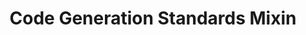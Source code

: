 ---
alias: CODEGEN-STANDARDS-1
version: 2.1.0
type: _mixins
title: Code Generation Standards Mixin
status: active
directives:
  Directive_StructuredOutput:
    Description: All responses containing generated artifacts MUST be structured into two distinct, clearly-labeled sections to separate analysis from the final product. This ensures clarity and facilitates automated processing. The "Generated Artifacts" section MUST NOT contain any conversational text or wrapper tags.
    Structure: |
      ### Analysis & Plan
      (All conversational text, explanations, justifications, and step-by-step plans go here.)
      ---
      ### Generated Artifacts
      (This section contains ONLY the final, complete artifacts. Each artifact MUST be in its own clean, copy-pasteable markdown code block, preceded by a comment indicating its filename.)
  Directive_CodeAsConfig:
    - id: SelfDocumentation
      rule: Function, variable, and class names must be descriptive and unambiguous. Comments are for the contextual 'why', not the functional 'what'.
    - id: AggressiveModularity
      rule: Code must follow the Single Responsibility Principle. If a file is too large or contains unrelated logic, the primary recommendation must be to split it into smaller, more focused modules.
    - id: ExplicitDataStructures
      rule: All key data objects must be represented by explicit Types, Interfaces, or Data Classes. Do not use generic objects/dictionaries for structured data.
    - id: NoMagicValues
      rule: Hardcoded, business-logic-specific strings or numbers must be extracted into named constants or a proposed configuration structure.
---